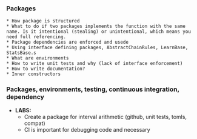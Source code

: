 ### Packages
	* How package is structured
	* What to do if two packages implements the function with the same name. Is it intentional (stealing) or unintentional, which means you need full referencing.
	* Package dependencies are enforced and usede
	* Using interface defining packages, AbstractChainRules, LearnBase, StatsBase.s
	* What are environments
	* How to write unit tests and why (lack of interface enforcement)
	* How to write documentation?
	* Inner constructors

### Packages, environments, testing, continuous integration, dependency
  - **LABS:**
    + Create a package for interval arithmetic (github, unit tests, tomls, compat)
    + CI is important for debugging code and necessary 
